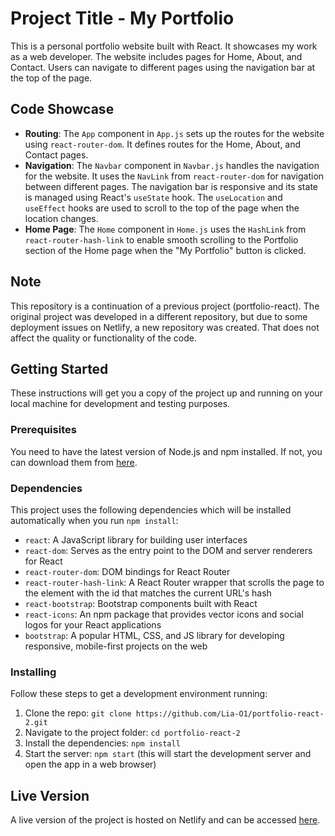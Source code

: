# Project Title - My Portfolio
This is a personal portfolio website built with React. It showcases my work as a web developer. The website includes pages for Home, About, and Contact. Users can navigate to different pages using the navigation bar at the top of the page.

## Code Showcase
- **Routing**: The `App` component in `App.js` sets up the routes for the website using `react-router-dom`. It defines routes for the Home, About, and Contact pages.
- **Navigation**: The `Navbar` component in `Navbar.js` handles the navigation for the website. It uses the `NavLink` from `react-router-dom` for navigation between different pages. The navigation bar is responsive and its state is managed using React's `useState` hook. The `useLocation` and `useEffect` hooks are used to scroll to the top of the page when the location changes.
- **Home Page**: The `Home` component in `Home.js` uses the `HashLink` from `react-router-hash-link` to enable smooth scrolling to the Portfolio section of the Home page when the "My Portfolio" button is clicked.

## Note
This repository is a continuation of a previous project (portfolio-react). The original project was developed in a different repository, but due to some deployment issues on Netlify, a new repository was created. That does not affect the quality or functionality of the code.

## Getting Started
These instructions will get you a copy of the project up and running on your local machine for development and testing purposes.

### Prerequisites
You need to have the latest version of Node.js and npm installed. If not, you can download them from [here](https://nodejs.org/en/download).

### Dependencies
This project uses the following dependencies which will be installed automatically when you run `npm install`:
- `react`: A JavaScript library for building user interfaces
- `react-dom`: Serves as the entry point to the DOM and server renderers for React
- `react-router-dom`: DOM bindings for React Router
- `react-router-hash-link`: A React Router wrapper that scrolls the page to the element with the id that matches the current URL's hash
- `react-bootstrap`: Bootstrap components built with React
- `react-icons`: An npm package that provides vector icons and social logos for your React applications
- `bootstrap`: A popular HTML, CSS, and JS library for developing responsive, mobile-first projects on the web

### Installing
Follow these steps to get a development environment running:
1. Clone the repo: `git clone https://github.com/Lia-O1/portfolio-react-2.git`
2. Navigate to the project folder: `cd portfolio-react-2`
3. Install the dependencies: `npm install`
4. Start the server: `npm start` (this will start the development server and open the app in a web browser)

## Live Version
A live version of the project is hosted on Netlify and can be accessed [here](https://oswebdev.dev/).
